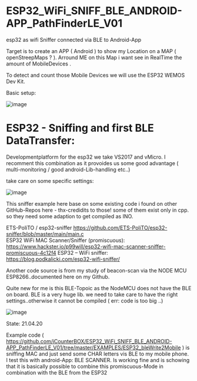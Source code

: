 # ESP32_WiFi_SNIFF_BLE_ANDROID-APP_PathFinderLE_V01
esp32 as wifi Sniffer connected via BLE to Android-App

Target is to create an APP ( Android ) to show my Location on a MAP ( openStreepMaps ? ).
Arround ME on this Map i want  see in RealTime the amount of MobileDevices .

To detect and count those Mobile Devices we will use the ESP32 WEMOS Dev Kit.

Basic setup:

![image](https://user-images.githubusercontent.com/37293282/79842593-5535d080-83b9-11ea-8da9-753dad8b9c50.png)

# ESP32 - Sniffing and first BLE DataTransfer:

Developmentplatform for the esp32 we take VS2017 and vMicro. I recomment this combination as it provoides us some good advantage ( multi-monitoring / good android-Lib-handling etc..)

take care on some specific settings:

![image](https://user-images.githubusercontent.com/37293282/79843948-46501d80-83bb-11ea-95ec-00de08015793.png)

This sniffer example here base on some existing code i found on other GitHub-Repos here - thx-credidits to those!  some of them exist only in cpp. so they need some adaption to get compiled as INO. 

ETS-PoliTO / esp32-sniffer  https://github.com/ETS-PoliTO/esp32-sniffer/blob/master/main/main.c  
ESP32 WiFi MAC Scanner/Sniffer (promiscuous): https://www.hackster.io/p99will/esp32-wifi-mac-scanner-sniffer-promiscuous-4c12f4
ESP32 – WiFi sniffer: https://blog.podkalicki.com/esp32-wifi-sniffer/

Another code source is from my study of beacon-scan via the NODE MCU ESP8266..documented here on my Github.

Quite new for me is this BLE-Topoic as the NodeMCU does not have the BLE on board. BLE is a very huge lib. we need to take care to have the right settings..otherwise it cannot be compiled ( err: code is too big ..)

![image](https://user-images.githubusercontent.com/37293282/79845188-f8d4b000-83bc-11ea-8fa2-819493c353c6.png)

State: 21.04.20

Example code ( https://github.com/iCounterBOX/ESP32_WiFi_SNIFF_BLE_ANDROID-APP_PathFinderLE_V01/tree/master/EXAMPLES/ESP32_bleWrite2Mobile )  is sniffing MAC and just send some CHAR letters vis BLE to my mobile phone.
I test  this with android-App: BLE SCANNER.
Is working fine and is schowing that it is basically possible to combine this promiscuous-Mode in combination with the BLE from the ESP32


 
